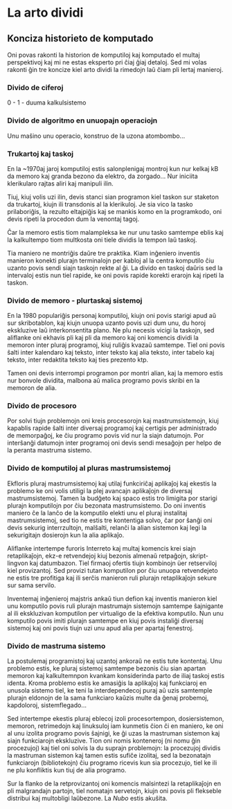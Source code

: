 # La arto dividi
## Konciza historieto de komputado

Oni povas rakonti la historion de komputiloj kaj komputado el multaj perspektivoj kaj mi ne estas eksperto pri ĉiaj ĝiaj detaloj. Sed mi volas rakonti ĝin tre koncize kiel arto dividi la rimedojn laŭ ĉiam pli lertaj manieroj.

### Divido de ciferoj

0 - 1 - duuma kalkulsistemo

### Divido de algoritmo en unuopajn operaciojn

Unu maŝino unu operacio, konstruo de la uzona atombombo...

### Trukartoj kaj taskoj

En la ~1970aj jaroj komputiloj estis salonplenigaj montroj kun nur kelkaj kB da memoro kaj granda bezono da elektro, da zorgado... Nur iniciita klerikularo rajtas aliri kaj manipuli ilin.

Tiuj, kiuj volis uzi ilin, devis stanci sian programon kiel taskon sur staketon da trukartoj, kiujn ili transdonis al la klerikuloj. Je sia vico la tasko prilaboriĝis, la rezulto eltajpiĝis kaj se mankis komo en la programkodo, oni devis ripeti la procedon dum la venontaj tagoj.

Ĉar la memoro estis tiom malampleksa ke nur unu tasko samtempe eblis kaj la kalkultempo tiom multkosta oni tiele dividis la tempon laŭ taskoj.

Tia maniero ne montriĝis daŭre tre praktika. Kiam inĝeniero inventis manieron konekti plurajn terminalojn per kabloj al la centra komputilo ĉiu uzanto povis sendi siajn taskojn rekte al ĝi. La divido en taskoj daŭris sed la intervaloj estis nun tiel rapide, ke oni povis rapide korekti erarojn kaj ripeti la taskon.

### Divido de memoro - plurtaskaj sistemoj

En la 1980 populariĝis personaj komputiloj, kiujn oni povis starigi apud aŭ sur skribotablon, kaj kiujn unuopa uzanto povis uzi dum unu, du horoj ekskluzive laŭ interkonsentita plano. Ne plu necesis vicigi la taskojn, sed aliflanke oni ekhavis pli kaj pli da memoro kaj oni komencis dividi la memoron inter pluraj programoj, kiuj ruliĝis kvazaŭ samtempe. Tiel oni povis ŝalti inter kalendaro kaj teksto, inter teksto kaj alia teksto, inter tabelo kaj teksto, inter redaktita teksto kaj ties prezento ktp.

Tamen oni devis interrompi programon por montri alian, kaj la memoro estis nur bonvole dividita, malbona aŭ malica programo povis skribi en la memoron de alia.

### Divido de procesoro 

Por solvi tiujn problemojn oni kreis procesorojn kaj mastrumsistemojn, kiuj kapablis rapide ŝalti inter diversaj programoj kaj certigis per administrado de memorpaĝoj, ke ĉiu programo povis vid nur la siajn datumojn. Por interŝanĝi datumojn inter programoj oni devis sendi mesaĝojn per helpo de la peranta mastruma sistemo.

### Divido de komputiloj al pluras mastrumsistemoj

Ekfloris pluraj mastrumsistemoj kaj utilaj funkciriĉaj aplikaĵoj kaj ekestis la problemo ke oni volis utiligi la plej avancajn aplikaĵojn de diversaj mastrumsistemoj. Tamen la budĝeto kaj spaco estis tro limigita por starigi plurajn komputilojn por ĉiu bezonata mastrumsistemo. Do oni inventis maniero ĉe la lanĉo de la komputilo elekti unu el pluraj instalitaj mastrumsistemoj, sed tio ne estis tre kontentiga solvo, ĉar por ŝanĝi oni devis sekurig interrzultojn, malŝalti, relanĉi la alian sistemon kaj legi la sekurigitajn dosierojn kun la alia aplikaĵo.

Aliflanke intertempe furoris Interreto kaj multaj komencis krei siajn retaplikaĵojn, ekz-e retvendejoj kiuj bezonis almenaŭ retpaĝojn, skript-lingvon kaj datumbazon. Tiel firmaoj ofertis tiujn kombinojn üer retserviloj kiel provizantoj. Sed provizi tutan komputilon por ĉiu unuopa retvendejeto ne estis tre profitiga kaj ili serĉis manieron ruli plurajn retaplikaĵojn sekure sur sama servilo.

Inventemaj inĝenieroj majstris ankaŭ tiun defion kaj inventis manieron kiel unu komputilo povis ruli plurajn mastrumajn sistemojn samtempe ŝajnigante al ili ekskluzivan komputilon per virtualigo de la efektiva komputilo. Nun unu komputilo povis imiti plurajn samtempe en kiuj povis instaliĝi diversaj sistemoj kaj oni povis tiujn uzi unu apud alia per apartaj fenestroj.

### Divido de mastruma sistemo

La postulemaj programistoj kaj uzantoj ankoraŭ ne estis tute kontentaj. Unu problemo estis, ke pluraj sistemoj samtempe bezonis ĉiu sian apartan memoron kaj kalkultemnpon kvankam konsiderinda parto de iliaj taskoj estis identa. Kroma problemo estis ke amasiĝis la aplikaĵoj kaj funkciaroj en unusola sistemo tiel, ke teni la interdependecoj puraj aŭ uzis samtemple plurajn eldonojn de la sama funkciaro kaŭzis multe da ĝenaj probemoj, kapdoloroj, sistemflegado...

Sed intertempe ekestis pluraj eblecoj izoli procesortempon, dosiersistemon, memoron, retrimedojn kaj linuksuloj iam kunmetis ĉion ĉi en maniero, ke oni al unu izolita programo povis ŝajnigi, ke ĝi uzas la mastruman sistemon kaj siajn funkciarojn ekskluzive. Tion oni nomis konteneroj (ni nomu ĝin procezujoj) kaj tiel oni solvis la du suprajn problemojn: la procezujoj dividis la mastruman sistemon kaj tamen estis sufiĉe izolitaj, sed la bezonatajn funkciarojn (bibliotekojn) ĉiu programo ricevis kun sia procezujo, tiel ke ili ne plu konfliktis kun tiuj de alia programo.

Sur la flanko de la retprovizantoj oni komencis malsintezi la retaplikaĵojn en pli malgrandajn partojn, tiel nomatajn servetojn, kiujn oni povis pli flekseble distribui kaj multobligi laŭbezone. La *Nubo* estis akuŝita. 
